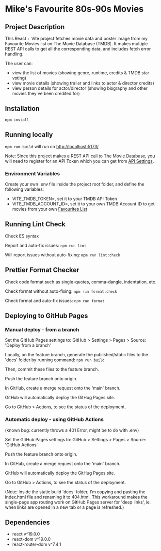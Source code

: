 # Mike's Favourite 80s-90s Movies

## Project Description

This React + Vite project fetches movie data and poster image from my Favourite Movies list on The Movie Database (TMDB). It makes multiple REST API calls to get all the corresponding data, and includes fetch error handling.

The user can:

- view the list of movies (showing genre, runtime, credits & TMDB star voting)
- view movie details (showing trailer and links to actor & director credits)
- view person details for actor/director (showing biography and other movies they've been credited for)

## Installation

`npm install`

## Running locally

`npm run build` will run on [http://localhost:5173/](http://localhost:5173/)

Note: Since this project makes a REST API call to [The Movie Database](https://developer.themoviedb.org/docs/getting-started), you will need to register for an API Token which you can get from [API Settings](https://www.themoviedb.org/settings/api).

### Environment Variables

Create your own .env file inside the project root folder, and define the following variables:

- VITE_TMDB_TOKEN=, set it to your TMDB API Token
- VITE_TMDB_ACCOUNT_ID=, set it to your own TMDB Account ID to get movies from your own [Favourites List](https://developer.themoviedb.org/reference/account-get-favorites)

## Running Lint Check

Check ES syntax

Report and auto-fix issues:
`npm run lint`

Will report issues without auto-fixing:
`npm run lint:check`

## Prettier Format Checker

Check code format such as single-quotes, comma-dangle, indentation, etc.

Check format without auto-fixing:
`npm run format:check`

Check format and auto-fix issues:
`npm run format`

## Deploying to GitHub Pages 

### Manual deploy - from a branch

Set the GitHub Pages settings to:
GitHub > Settings > Pages > Source: 'Deploy from a branch'

Locally, on the feature branch, generate the published/static files to the 'docs' folder by running command:
`npm run build`

Then, commit these files to the feature branch. 

Push the feature branch onto origin.

In GitHub, create a merge request onto the 'main' branch.

GitHub will automatically deploy the GitHug Pages site.

Go to GitHub > Actions, to see the status of the deployment.

### Automatic deploy - using GitHub Actions 
(known bug: currently throws a 401 Error, might be to do with .env)

Set the GitHub Pages settings to:
GitHub > Settings > Pages > Source: 'GitHub Actions'

Push the feature branch onto origin.

In GitHub, create a merge request onto the 'main' branch.

GitHub will automatically deploy the GitHug Pages site.

Go to GitHub > Actions, to see the status of the deployment.

(Note: Inside the static build 'docs' folder, I'm copying and pasting the index.html file and renaming it to 404.html.  This workaround makes the single-page app routing work on GitHub Pages server for 'deep links', ie. when links are opened in a new tab or a page is refreshed.)

## Dependencies

- react v^19.0.0
- react-dom v^19.0.0
- react-router-dom v^7.4.1
